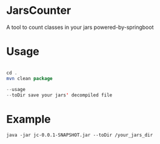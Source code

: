 # JarsCounter

A tool to count classes in your jars powered-by-springboot


# Usage

```java

cd .
mvn clean package

--usage
--toDir save your jars' decompiled file
```

# Example
```shell
java -jar jc-0.0.1-SNAPSHOT.jar --toDir /your_jars_dir
```

